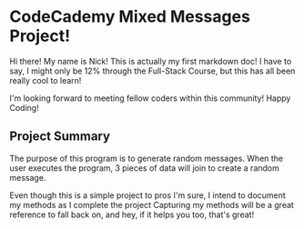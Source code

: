 # CodeCademy Mixed Messages Project!

Hi there! My name is Nick!
This is actually my first markdown doc!
I have to say, I might only be 12% through the Full-Stack Course, 
but this has all been really cool to learn!

I'm looking forward to meeting fellow coders within this community!
Happy Coding!

## Project Summary

The purpose of this program is to generate random messages.
When the user executes the program, 3 pieces of data will join to create a random message.

Even though this is a simple project to pros I'm sure, 
I intend to document my methods as I complete the project
Capturing my methods will be a great reference to fall back on, 
and hey, if it helps you too, that's great!


